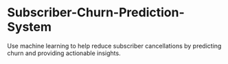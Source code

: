 # Subscriber-Churn-Prediction-System
Use machine learning to help  reduce subscriber cancellations by predicting churn and providing actionable insights.
